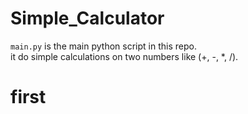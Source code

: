 # Simple_Calculator

`main.py` is the main python script in this repo. <br>
it do simple calculations on two numbers like (+, -, *, /).

# first